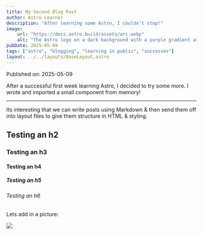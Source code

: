 ```yaml
---
title: My Second Blog Post
author: Astro Learner
description: "After learning some Astro, I couldn't stop!"
image:
    url: "https://docs.astro.build/assets/arc.webp"
    alt: "The Astro logo on a dark background with a purple gradient arc."
pubDate: 2025-05-09
tags: ["astro", "blogging", "learning in public", "successes"]
layout: ../../layouts/BaseLayout.astro
---
```


Published on: 2025-05-09

After a successful first week learning Astro, I decided to try some more. I wrote and imported a small component from memory!

---

Its interesting that we can write posts using Markdown & then send them off into layout files to give them structure in HTML & styling.

## Testing an h2
### Testing an h3
#### Testing an h4
##### Testing an h5
###### Testing an h6

Lets add in a picture:

![](https://upload.wikimedia.org/wikipedia/commons/thumb/1/1d/Godzilla_%281954%29.jpg/1200px-Godzilla_%281954%29.jpg)